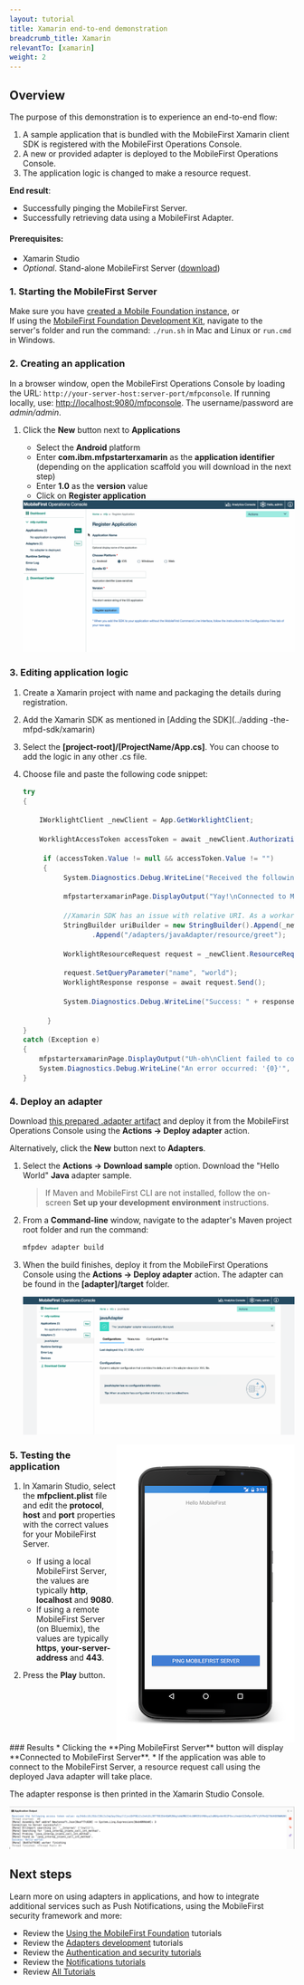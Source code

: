 ```yaml
---
layout: tutorial
title: Xamarin end-to-end demonstration
breadcrumb_title: Xamarin
relevantTo: [xamarin]
weight: 2
---
```

<!-- NLS_CHARSET=UTF-8 -->
## Overview
The purpose of this demonstration is to experience an end-to-end flow:

1. A sample application that is bundled with the MobileFirst Xamarin client SDK is registered with the MobileFirst Operations Console.
2. A new or provided adapter is deployed to the MobileFirst Operations Console.  
3. The application logic is changed to make a resource request.

**End result**:

* Successfully pinging the MobileFirst Server.
* Successfully retrieving data using a MobileFirst Adapter.

#### Prerequisites:

* Xamarin Studio
* *Optional*. Stand-alone MobileFirst Server ([download]({{site.baseurl}}/downloads))

### 1. Starting the MobileFirst Server
Make sure you have [created a Mobile Foundation instance](../../bluemix/using-mobile-foundation), or  
If using the [MobileFirst Foundation Development Kit](../../setting-up-your-development-environment/mobilefirst-development-environment), navigate to the server's folder and run the command: `./run.sh` in Mac and Linux or `run.cmd` in Windows.

### 2. Creating an application

In a browser window, open the MobileFirst Operations Console by loading the URL: `http://your-server-host:server-port/mfpconsole`. If running locally, use: [http://localhost:9080/mfpconsole](http://localhost:9080/mfpconsole). The username/password are *admin/admin*.

1. Click the **New** button next to **Applications**
    * Select the **Android** platform
    * Enter **com.ibm.mfpstarterxamarin** as the **application identifier** (depending on the application scaffold you will download in the next step)
    * Enter **1.0** as the **version** value
    * Click on **Register application**

    <img class="gifplayer" alt="Register an application" src="register-an-application-xamarin.gif"/>

### 3. Editing application logic

1. Create a Xamarin project with name and packaging the details during registration.
2. Add the Xamarin SDK as mentioned in [Adding the SDK](../adding -the-mfpd-sdk/xamarin)
2. Select the **[project-root]/[ProjectName/App.cs]**. You can choose to add the logic in any other .cs file.
3. Choose  file and paste the following code snippet:

    ```csharp
    try
	{

	    IWorklightClient _newClient = App.GetWorklightClient;

		WorklightAccessToken accessToken = await _newClient.AuthorizationManager.ObtainAccessToken("");

		 if (accessToken.Value != null && accessToken.Value != "")
		 {
			  System.Diagnostics.Debug.WriteLine("Received the following access token value: " + accessToken.Value);

			  mfpstarterxamarinPage.DisplayOutput("Yay!\nConnected to MobileFirst Server");

			  //Xamarin SDK has an issue with relative URI. As a workaround , use the absolute uri while invoking adapters.
			  StringBuilder uriBuilder = new StringBuilder().Append(_newClient.ServerUrl.AbsoluteUri)
					 .Append("/adapters/javaAdapter/resource/greet");

		      WorklightResourceRequest request = _newClient.ResourceRequest(new Uri(uriBuilder.ToString()), "GET", "");

			  request.SetQueryParameter("name", "world");
		      WorklightResponse response = await request.Send();

			  System.Diagnostics.Debug.WriteLine("Success: " + response.ResponseText);

		  }
	}
	catch (Exception e)
	{
		mfpstarterxamarinPage.DisplayOutput("Uh-oh\nClient failed to connect to MobileFirst Server");
		System.Diagnostics.Debug.WriteLine("An error occurred: '{0}'", e);
	}


    ```



### 4. Deploy an adapter
Download [this prepared .adapter artifact](../javaAdapter.adapter) and deploy it from the MobileFirst Operations Console using the **Actions → Deploy adapter** action.

Alternatively, click the **New** button next to **Adapters**.  

1. Select the **Actions → Download sample** option. Download the "Hello World" **Java** adapter sample.

    > If Maven and MobileFirst CLI are not installed, follow the on-screen **Set up your development environment** instructions.

2. From a **Command-line** window, navigate to the adapter's Maven project root folder and run the command:

    ```bash
    mfpdev adapter build
    ```

3. When the build finishes, deploy it from the MobileFirst Operations Console using the **Actions → Deploy adapter** action. The adapter can be found in the **[adapter]/target** folder.

    <img class="gifplayer" alt="Deploy an adapter" src="create-an-adapter.png"/>   

<img src="device-screen.png" alt="sample app" style="float:right"/>

### 5. Testing the application

1. In Xamarin Studio, select the **mfpclient.plist** file and edit the **protocol**, **host** and **port** properties with the correct values for your MobileFirst Server.
    * If using a local MobileFirst Server, the values are typically **http**, **localhost** and **9080**.
    * If using a remote MobileFirst Server (on Bluemix), the values are typically **https**, **your-server-address** and **443**.

2. Press the **Play** button.

<br clear="all"/>
### Results
* Clicking the **Ping MobileFirst Server** button will display **Connected to MobileFirst Server**.
* If the application was able to connect to the MobileFirst Server, a resource request call using the deployed Java adapter will take place.

The adapter response is then printed in the Xamarin Studio Console.

![Image of application that successfully called a resource from the MobileFirst Server ](console-output.png)

## Next steps
Learn more on using adapters in applications, and how to integrate additional services such as Push Notifications, using the MobileFirst security framework and more:

- Review the [Using the MobileFirst Foundation](../../using-the-mfpf-sdk/) tutorials
- Review the [Adapters development](../../adapters/) tutorials
- Review the [Authentication and security tutorials](../../authentication-and-security/)
- Review the [Notifications tutorials](../../notifications/)
- Review [All Tutorials](../../all-tutorials)
